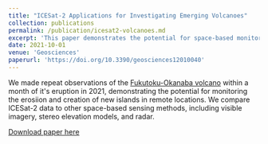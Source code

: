 ```yaml
---
title: "ICESat-2 Applications for Investigating Emerging Volcanoes"
collection: publications
permalink: /publication/icesat2-volcanoes.md
excerpt: 'This paper demonstrates the potential for space-based monitoring of submarine volcanoes and new islands with ICESat-2.'
date: 2021-10-01
venue: 'Geosciences'
paperurl: 'https://doi.org/10.3390/geosciences12010040'
---
```


We made repeat observations of the [Fukutoku-Okanaba volcano](https://volcano.si.edu/volcano.cfm?vn=284130) within a month of it's eruption in 2021, demonstrating the potential for monitoring the erosiion and creation of new islands in remote locations. We compare ICESat-2 data to other space-based sensing methods, including visible imagery, stereo elevation models, and radar.

[Download paper here](http://academicpages.github.io/files/icesat2-volcanoes.pdf)

